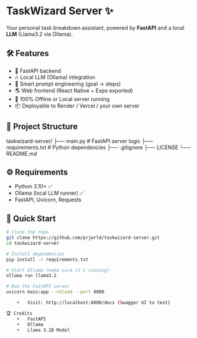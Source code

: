 # TaskWizard Server ✨

Your personal task breakdown assistant, powered by **FastAPI** and a local **LLM** (Llama3.2 via Ollama).

## 🛠️ Features
- 🚀 FastAPI backend
- 🔥 Local LLM (Ollama) integration
- 🧠 Smart prompt engineering (goal → steps)
- 🌎 Web frontend (React Native + Expo exported)
- 🌟 100% Offline or Local server running
- 📦 Deployable to Render / Vercel / your own server

## 📂 Project Structure

taskwizard-server/
├── main.py         # FastAPI server logic
├── requirements.txt # Python dependencies
├── .gitignore
├── LICENSE
└── README.md

## ⚙️ Requirements
- Python 3.10+ ✅
- Ollama (local LLM runner) ✅
- FastAPI, Uvicorn, Requests

## 🚀 Quick Start
```bash
# Clone the repo
git clone https://github.com/prjwrld/taskwizard-server.git
cd taskwizard-server

# Install dependencies
pip install -r requirements.txt

# Start Ollama (make sure it's running)
ollama run llama3.2

# Run the FastAPI server
uvicorn main:app --reload --port 8000

	•	Visit: http://localhost:8000/docs (Swagger UI to test)

🏆 Credits
	•	FastAPI
	•	Ollama
	•	Llama 3.2B Model
